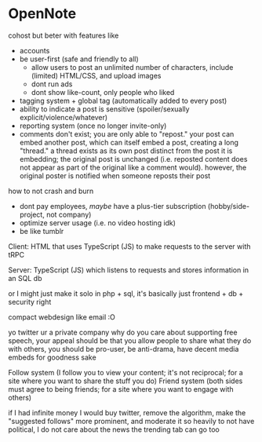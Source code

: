 # OpenNote
cohost but beter with features like

- accounts
- be user-first (safe and friendly to all)
  - allow users to post an unlimited number of characters, include (limited) HTML/CSS, and upload images
  - dont run ads
  - dont show like-count, only people who liked
- tagging system + global tag (automatically added to every post)
- ability to indicate a post is sensitive (spoiler/sexually explicit/violence/whatever)
- reporting system (once no longer invite-only)
- comments don't exist; you are only able to "repost." your post can embed another post, which can itself embed a post, creating a long "thread." a thread exists as its own post distinct from the post it is embedding; the original post is unchanged (i.e. reposted content does not appear as part of the original like a comment would). however, the original poster is notified when someone reposts their post

how to not crash and burn

- dont pay employees, *maybe* have a plus-tier subscription (hobby/side-project, not company)
- optimize server usage (i.e. no video hosting idk)
- be like tumblr

Client: HTML that uses TypeScript (JS) to make requests to the server with tRPC

Server: TypeScript (JS) which listens to requests and stores information in an SQL db

or I might just make it solo in php + sql, it's basically just frontend + db + security right

compact webdesign like email :O

yo twitter ur a private company why do you care about supporting free speech, your appeal should be that you allow people to share what they do with others, you should be pro-user, be anti-drama, have decent media embeds for goodness sake

Follow system (I follow you to view your content; it's not reciprocal; for a site where you want to share the stuff you do)
Friend system (both sides must agree to being friends; for a site where you want to engage with others)

if I had infinite money I would buy twitter, remove the algorithm, make the "suggested follows" more prominent, and moderate it so heavily to not have political, I do not care about the news the trending tab can go too
